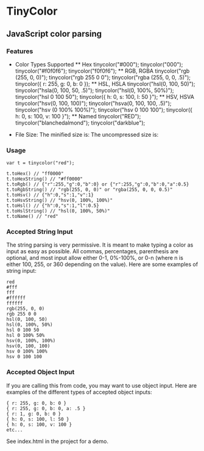 # TinyColor
## JavaScript color parsing

### Features
* Color Types Supported
** Hex
    tinycolor("#000");
    tinycolor("000");
    tinycolor("#f0f0f6");
    tinycolor("f0f0f6");
** RGB, RGBA
    tinycolor("rgb (255, 0, 0)");
    tinycolor("rgb 255 0 0");
    tinycolor("rgba (255, 0, 0, .5)");
    tinycolor({ r: 255, g: 0, b: 0 });
** HSL, HSLA
    tinycolor("hsl(0, 100, 50)");
    tinycolor("hsla(0, 100, 50, .5)");
    tinycolor("hsl(0, 100%, 50%)");
    tinycolor("hsl 0 100 50");
    tinycolor({ h: 0, s: 100, l: 50 }");
** HSV, HSVA
    tinycolor("hsv(0, 100, 100)");
    tinycolor("hsva(0, 100, 100, .5)");
    tinycolor("hsv (0 100% 100%)");
    tinycolor("hsv 0 100 100");
    tinycolor({ h: 0, s: 100, v: 100 }");
** Named
    tinycolor("RED");
    tinycolor("blanchedalmond");
    tinycolor("darkblue");

* File Size:
The minified size is:
The uncompressed size is:
 
### Usage
    var t = tinycolor("red");
    
	t.toHex() // "ff0000"
	t.toHexString() // "#ff0000"
	t.toRgb() // {"r":255,"g":0,"b":0} or {"r":255,"g":0,"b":0,"a":0.5}
	t.toRgbString() // "rgb(255, 0, 0)" or "rgba(255, 0, 0, 0.5)"
    t.toHsv() // {"h":0,"s":1,"v":1}
	t.toHsvString() // "hsv(0, 100%, 100%)"
	t.toHsl() // {"h":0,"s":1,"l":0.5}
	t.toHslString() // "hsl(0, 100%, 50%)"
	t.toName() // "red"
	
### Accepted String Input
The string parsing is very permissive.  It is meant to make typing a color as input as easy as possible.  All commas, percentages, parenthesis are optional, and most input allow either 0-1, 0%-100%, or 0-n (where n is either 100, 255, or 360 depending on the value). Here are some examples of string input:

    red
    #fff
    fff
    #ffffff
    ffffff
    rgb(255, 0, 0)
    rgb 255 0 0
    hsl(0, 100, 50)
    hsl(0, 100%, 50%)
    hsl 0 100 50
    hsl 0 100% 50%
    hsv(0, 100%, 100%)
    hsv(0, 100, 100)
    hsv 0 100% 100%
    hsv 0 100 100
    
### Accepted Object Input
If you are calling this from code, you may want to use object input.  Here are examples of the different types of accepted object inputs:

    { r: 255, g: 0, b: 0 }
    { r: 255, g: 0, b: 0, a: .5 }
    { r: 1, g: 0, b: 0 }
    { h: 0, s: 100, l: 50 }
    { h: 0, s: 100, v: 100 }
    etc...

See index.html in the project for a demo.